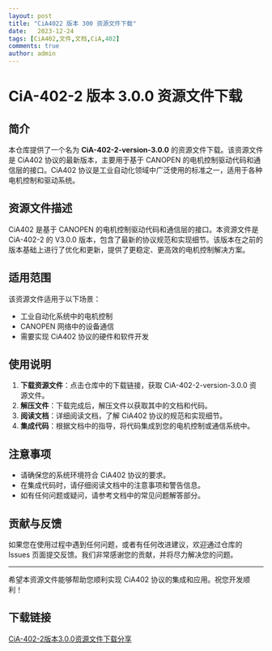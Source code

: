 ```yaml
---
layout: post
title: "CiA4022 版本 300 资源文件下载"
date:   2023-12-24
tags: [CiA402,文件,文档,CiA,402]
comments: true
author: admin
---
```

# CiA-402-2 版本 3.0.0 资源文件下载

## 简介

本仓库提供了一个名为 **CiA-402-2-version-3.0.0** 的资源文件下载。该资源文件是 CiA402 协议的最新版本，主要用于基于 CANOPEN 的电机控制驱动代码和通信层的接口。CiA402 协议是工业自动化领域中广泛使用的标准之一，适用于各种电机控制和驱动系统。

## 资源文件描述

CiA402 是基于 CANOPEN 的电机控制驱动代码和通信层的接口。本资源文件是 CiA-402-2 的 V3.0.0 版本，包含了最新的协议规范和实现细节。该版本在之前的版本基础上进行了优化和更新，提供了更稳定、更高效的电机控制解决方案。

## 适用范围

该资源文件适用于以下场景：

- 工业自动化系统中的电机控制
- CANOPEN 网络中的设备通信
- 需要实现 CiA402 协议的硬件和软件开发

## 使用说明

1. **下载资源文件**：点击仓库中的下载链接，获取 CiA-402-2-version-3.0.0 资源文件。
2. **解压文件**：下载完成后，解压文件以获取其中的文档和代码。
3. **阅读文档**：详细阅读文档，了解 CiA402 协议的规范和实现细节。
4. **集成代码**：根据文档中的指导，将代码集成到您的电机控制或通信系统中。

## 注意事项

- 请确保您的系统环境符合 CiA402 协议的要求。
- 在集成代码时，请仔细阅读文档中的注意事项和警告信息。
- 如有任何问题或疑问，请参考文档中的常见问题解答部分。

## 贡献与反馈

如果您在使用过程中遇到任何问题，或者有任何改进建议，欢迎通过仓库的 Issues 页面提交反馈。我们非常感谢您的贡献，并将尽力解决您的问题。

---

希望本资源文件能够帮助您顺利实现 CiA402 协议的集成和应用。祝您开发顺利！

## 下载链接

[CiA-402-2版本3.0.0资源文件下载分享](https://pan.quark.cn/s/61f3501a0da7)